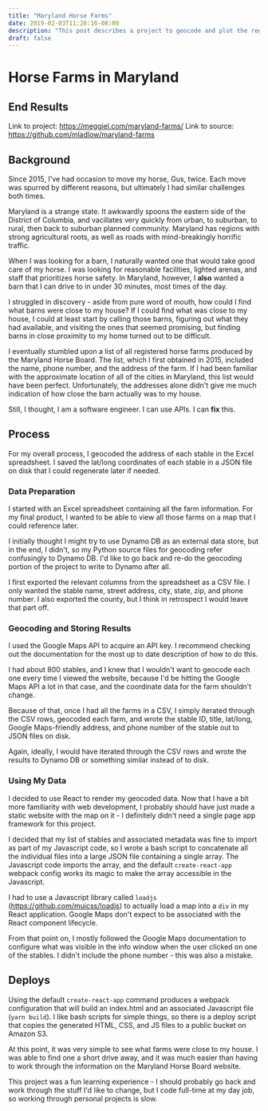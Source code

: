 ```yaml
---
title: "Maryland Horse Farms"
date: 2019-02-03T11:20:16-08:00
description: "This post describes a project to geocode and plot the registered horse farms in Maryland."
draft: false
---
```


# Horse Farms in Maryland

## End Results

Link to project: <https://meggiel.com/maryland-farms/>
Link to source: <https://github.com/mladlow/maryland-farms>

## Background

Since 2015, I've had occasion to move my horse, Gus, twice. Each move was spurred by different reasons, but ultimately I had similar challenges both times.

Maryland is a strange state. It awkwardly spoons the eastern side of the District of Columbia, and vacillates very quickly from urban, to suburban, to rural, then back to suburban planned community. Maryland has regions with strong agricultural roots, as well as roads with mind-breakingly horrific traffic.

When I was looking for a barn, I naturally wanted one that would take good care of my horse. I was looking for reasonable facilities, lighted arenas, and staff that prioritizes horse safety. In Maryland, however, I __also__ wanted a barn that I can drive to in under 30 minutes, most times of the day.

I struggled in discovery - aside from pure word of mouth, how could I find what barns were close to my house? If I could find what was close to my house, I could at least start by calling those barns, figuring out what they had available, and visiting the ones that seemed promising, but finding barns in close proximity to my home turned out to be difficult.

I eventually stumbled upon a list of all registered horse farms produced by the Maryland Horse Board. The list, which I first obtained in 2015, included the name, phone number, and the address of the farm. If I had been familiar with the approximate location of all of the cities in Maryland, this list would have been perfect. Unfortunately, the addresses alone didn't give me much indication of how close the barn actually was to my house.

Still, I thought, I am a software engineer. I can use APIs. I can __fix__ this.

## Process

For my overall process, I geocoded the address of each stable in the Excel spreadsheet. I saved the lat/long coordinates of each stable in a JSON file on disk that I could regenerate later if needed.

### Data Preparation

I started with an Excel spreadsheet containing all the farm information. For my final product, I wanted to be able to view all those farms on a map that I could reference later.

I initially thought I might try to use Dynamo DB as an external data store, but in the end, I didn't, so my Python source files for geocoding refer confusingly to Dynamo DB. I'd like to go back and re-do the geocoding portion of the project to write to Dynamo after all.

I first exported the relevant columns from the spreadsheet as a CSV file. I only wanted the stable name, street address, city, state, zip, and phone number. I also exported the county, but I think in retrospect I would leave that part off.

### Geocoding and Storing Results

I used the Google Maps API to acquire an API key. I recommend checking out the documentation for the most up to date description of how to do this.

I had about 800 stables, and I knew that I wouldn't want to geocode each one every time I viewed the website, because I'd be hitting the Google Maps API a lot in that case, and the coordinate data for the farm shouldn't change.

Because of that, once I had all the farms in a CSV, I simply iterated through the CSV rows, geocoded each farm, and wrote the stable ID, title, lat/long, Google Maps-friendly address, and phone number of the stable out to JSON files on disk.

Again, ideally, I would have iterated through the CSV rows and wrote the results to Dynamo DB or something similar instead of to disk.

### Using My Data

I decided to use React to render my geocoded data. Now that I have a bit more familiarity with web development, I probably should have just made a static website with the map on it - I definitely didn't need a single page app framework for this project.

I decided that my list of stables and associated metadata was fine to import as part of my Javascript code, so I wrote a bash script to concatenate all the individual files into a large JSON file containing a single array. The Javascript code imports the array, and the default `create-react-app` webpack config works its magic to make the array accessible in the Javascript.

I had to use a Javascript library called `loadjs` (<https://github.com/muicss/loadjs>) to actually load a map into a `div` in my React application. Google Maps don't expect to be associated with the React component lifecycle.

From that point on, I mostly followed the Google Maps documentation to configure what was visible in the info window when the user clicked on one of the stables. I didn't include the phone number - this was also a mistake.

## Deploys

Using the default `create-react-app` command produces a webpack configuration that will build an index.html and an associated Javascript file (`yarn build`). I like bash scripts for simple things, so there is a deploy script that copies the generated HTML, CSS, and JS files to a public bucket on Amazon S3.

At this point, it was very simple to see what farms were close to my house. I was able to find one a short drive away, and it was much easier than having to work through the information on the Maryland Horse Board website.

This project was a fun learning experience - I should probably go back and work through the stuff I'd like to change, but I code full-time at my day job, so working through personal projects is slow.
